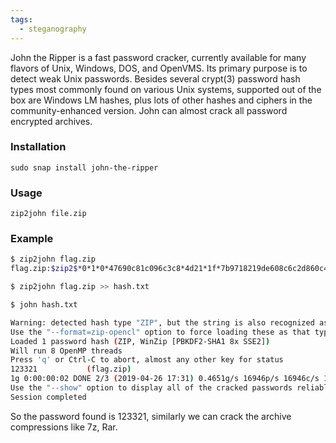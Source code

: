```yaml
---
tags:
  - steganography
---
```


John the Ripper is a fast password cracker, currently available for many flavors of Unix, Windows, DOS, and OpenVMS. Its primary purpose is to detect weak Unix passwords. Besides several crypt(3) password hash types most commonly found on various Unix systems, supported out of the box are Windows LM hashes, plus lots of other hashes and ciphers in the community-enhanced version. John can almost crack all password encrypted archives.

### Installation
	sudo snap install john-the-ripper

### Usage
	zip2john file.zip

### Example
```bash 
$ zip2john flag.zip
flag.zip:$zip2$*0*1*0*47690c81c096c3c8*4d21*1f*7b9718219de608c6c2d860c4cf5566471d3d4bb5c73b5449ab75ac357c185c*6114d207125db9159c6a*$/zip2$:::::flag.zip
```

```bash
$ zip2john flag.zip >> hash.txt
```

```bash
$ john hash.txt

Warning: detected hash type "ZIP", but the string is also recognized as "zip-opencl"
Use the "--format=zip-opencl" option to force loading these as that type instead
Loaded 1 password hash (ZIP, WinZip [PBKDF2-SHA1 8x SSE2])
Will run 8 OpenMP threads
Press 'q' or Ctrl-C to abort, almost any other key for status
123321           (flag.zip)
1g 0:00:00:02 DONE 2/3 (2019-04-26 17:31) 0.4651g/s 16946p/s 16946c/s 16946C/s 123456..MATT
Use the "--show" option to display all of the cracked passwords reliably
Session completed
```

So the password found is 123321, similarly we can crack the archive compressions like 7z, Rar.